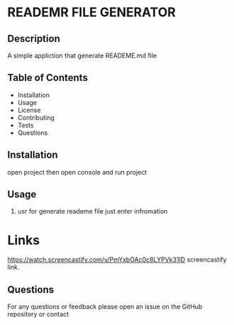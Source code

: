 
# READEMR FILE GENERATOR

## Description

A simple appliction that  generate READEME.md file

## Table of Contents

- Installation
- Usage
- License
- Contributing
- Tests
- Questions

## Installation

open project then open console and  run project

## Usage

1. usr for generate reademe file just enter infromation

# Links 

https://watch.screencastify.com/v/PmYxbOAc0c8LYPVk31ID screencastify link. 

## Questions

For any questions or feedback please open an issue on the GitHub repository or contact
